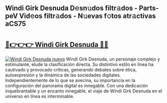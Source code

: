 ## Windi Girk Desnuda D𝚎sn𝚞dos filtr𝚊dos - Parts-peV Vid𝚎os filtr𝚊dos - N𝚞evas f𝚘tos atr𝚊ctivas aCS75

# <h2><a href="http://mb9lmer.tromn.icu/?c=Windi+Girk+Desnuda">🔗👉👉👉 Windi Girk Desnuda 🔗🔗</a></h2>

[![Windi Girk Desnuda nuevo](https://i.imgur.com/pEAQMta.gif)](http://mb9lmer.tromn.icu/?c=Windi+Girk+Desnuda)
Windi Girk Desnuda, un personaje complejo y estimulante, elude la clasificación directa. Su distintivo estilo en línea ha cautivado y provocado críticas, generando debates sobre ética, autoexpresión y la dinámica de las sociedades digitales. Independientemente de lo que se avecina, su importancia en la configuración del panorama digital es innegable. Con una dedicación inquebrantable y un encanto innegable, el viaje de Windi Girk Desnuda en el universo en línea es interminable.
